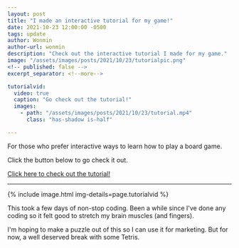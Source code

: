 ```yaml
---
layout: post
title: "I made an interactive tutorial for my game!"
date: 2021-10-23 12:00:00 -0500
tags: update
author: Wonmin
author-url: wonmin
description: "Check out the interactive tutorial I made for my game."
image: "/assets/images/posts/2021/10/23/tutorialpic.png"
<!-- published: false -->
excerpt_separator: <!--more-->

tutorialvid:
  video: true
  caption: "Go check out the tutorial!"
  images:
    - path: "/assets/images/posts/2021/10/23/tutorial.mp4"
      class: "has-shadow is-half"

---
```


For those who prefer interactive ways to learn how to play a board game.

Click the button below to go check it out.

<p>
  <a href="/tutorial" class="puzzle-button buttonlink is-green">
    Click here to check out the tutorial!
  </a>
</p>

<!--more-->
---

{% include image.html img-details=page.tutorialvid %}

This took a few days of non-stop coding. Been a while since I've done any coding so it felt good to stretch my brain muscles (and fingers).

I'm hoping to make a puzzle out of this so I can use it for marketing. But for now, a well deserved break with some Tetris.
